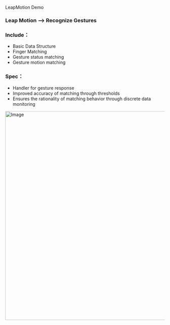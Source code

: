 LeapMotion Demo
### **Leap Motion --> Recognize Gestures**  
### **Include：**
+ Basic Data Structure
+ Finger Matching
+ Gesture status matching
+ Gesture motion matching
 
### **Spec：**
+ Handler for gesture response
+ Improved accuracy of matching through thresholds
+ Ensures the rationality of matching behavior through discrete data monitoring

<img alt="Image" src="https://github.com/AidenFeng/LeapMotion/tree/master/Image/Gesture.jpg" width="660" />
